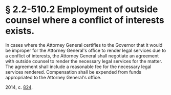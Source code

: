 # § 2.2-510.2 Employment of outside counsel where a conflict of interests exists.

<p>In cases where the Attorney General certifies to the Governor that it would be improper for the Attorney General's office to render legal services due to a conflict of interests, the Attorney General shall negotiate an agreement with outside counsel to render the necessary legal services for the matter. The agreement shall include a reasonable fee for the necessary legal services rendered. Compensation shall be expended from funds appropriated to the Attorney General's office.</p><p>2014, c. <a href='http://lis.virginia.gov/cgi-bin/legp604.exe?141+ful+CHAP0824'>824</a>.</p>